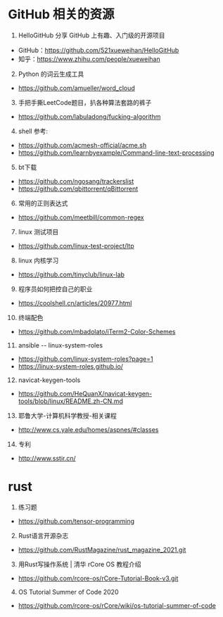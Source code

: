 # GitHub 相关的资源

1. HelloGitHub 分享 GitHub 上有趣、入门级的开源项目
- GitHub：https://github.com/521xueweihan/HelloGitHub
- 知乎：https://www.zhihu.com/people/xueweihan
2. Python 的词云生成工具
- https://github.com/amueller/word_cloud
3. 手把手撕LeetCode题目，扒各种算法套路的裤子
- https://github.com/labuladong/fucking-algorithm
4. shell 参考:
- https://github.com/acmesh-official/acme.sh
- https://github.com/learnbyexample/Command-line-text-processing
5. bt下载
- https://github.com/ngosang/trackerslist
- https://github.com/qbittorrent/qBittorrent
6. 常用的正则表达式
- https://github.com/meetbill/common-regex
7. linux 测试项目
- https://github.com/linux-test-project/ltp
8. linux 内核学习
- https://github.com/tinyclub/linux-lab
9. 程序员如何把控自己的职业
- https://coolshell.cn/articles/20977.html
10. 终端配色
- https://github.com/mbadolato/iTerm2-Color-Schemes
11. ansible  -- linux-system-roles
- https://github.com/linux-system-roles?page=1
- https://linux-system-roles.github.io/
12. navicat-keygen-tools
- https://github.com/HeQuanX/navicat-keygen-tools/blob/linux/README.zh-CN.md
13. 耶鲁大学-计算机科学教授-相关课程
- http://www.cs.yale.edu/homes/aspnes/#classes
14. 专利
- http://www.sstir.cn/

# rust

1. 练习题
- https://github.com/tensor-programming
2. Rust语言开源杂志
- https://github.com/RustMagazine/rust_magazine_2021.git
3. 用Rust写操作系统 | 清华 rCore OS 教程介绍
- https://github.com/rcore-os/rCore-Tutorial-Book-v3.git
4. OS Tutorial Summer of Code 2020
- https://github.com/rcore-os/rCore/wiki/os-tutorial-summer-of-code

